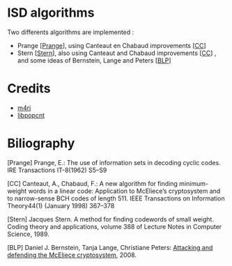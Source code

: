 # ISD algorithms

Two differents algorithms are implemented :

* Prange [[Prange](#Prange)], using Canteaut en Chabaud improvements [[CC](#CC)]
* Stern [[Stern](#Stern)], also using Canteaut and Chabaud improvements [[CC](#CC)] , and some ideas of Bernstein, Lange and Peters [[BLP](#BLP)]

# Credits

* [m4ri](https://bitbucket.org/malb/m4ri/src/master/)
* [libpopcnt](https://github.com/kimwalisch/libpopcnt)

# Biliography

<a name="Prange">[Prange]</a>  Prange, E.: The use of information sets in decoding cyclic codes. IRE Transactions IT-8(1962) S5–S9

<a name="CC">[CC]</a> Canteaut, A., Chabaud, F.:  A new algorithm for finding minimum-weight words in a linear code: Application to McEliece’s cryptosystem and to narrow-sense BCH codes of length 511.  IEEE Transactions on Information Theory44(1) (January 1998) 367–378

<a name="Stern">[Stern]</a>  Jacques  Stern.   A  method  for  finding  codewords  of  small  weight. Coding theory and applications,  volume 388  of Lecture Notes in Computer Science, 1989.

<a name="BLP">[BLP]</a> Daniel J. Bernstein, Tanja Lange, Christiane Peters: [Attacking and defending the McEliece cryptosystem](https://cr.yp.to/codes/mceliece-20080807.pdf), 2008.

